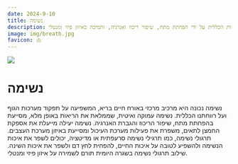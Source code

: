 ```yaml
---
date: 2024-9-10
title: נשימה
description: נשימה נכונה משפרת את הבריאות הכללית על ידי הפחתת מתח, שיפור ריכוז ואנרגיה, ותמיכה באיזון פיזי ומנטלי.
image: img/breath.jpg
favicon: 🫁
---
```


![](img/breath.jpg)

# נשימה

נשימה נכונה היא מרכיב מרכזי באורח חיים בריא, המשפיעה על תפקוד מערכות הגוף ועל רווחתנו הכללית. נשימה עמוקה ואיטית, שממלאת את הריאות באופן מלא, מסייעת בהפחתת מתח, שיפור הריכוז והגברת האנרגיה. נשימה יעילה מייעלת את אספקת החמצן לתאים, משפרת את פעילות מערכת העיכול ומסייעת באיזון מערכת העצבים. תרגולי נשימה, כמו תרגילי נשימה סרעפתית או מדיטציה, יכולים לשפר את איכות הנשימה ולהשפיע לטובה על איכות החיים, להפחית לחץ דם ולשפר את איכות השינה. שילוב תרגולי נשימה בשגרה היומית תורם לשמירה על איזון פיזי ומנטלי.
